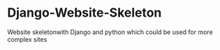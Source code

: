 # Django-Website-Skeleton
Website skeletonwith Django and python which could be used for more complex sites
